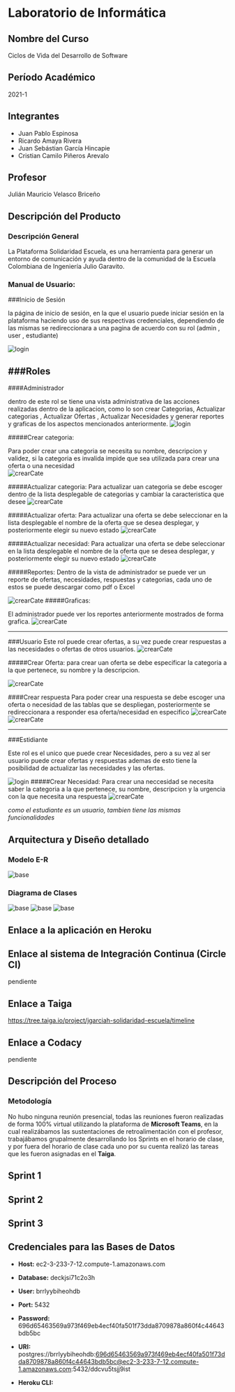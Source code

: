 # Laboratorio de Informática

## Nombre del Curso

Ciclos de Vida del Desarrollo de Software

## Período Académico

2021-1

## Integrantes

- Juan Pablo Espinosa 
- Ricardo Amaya Rivera
- Juan Sebástian García Hincapie
- Cristian Camilo Piñeros Arevalo

## Profesor

Julián Mauricio Velasco Briceño



## Descripción del Producto

### Descripción General

La Plataforma Solidaridad Escuela, es una herramienta para generar un entorno de comunicación y ayuda dentro de la comunidad de la Escuela Colombiana de Ingeniería Julio Garavito.


### Manual de Usuario:


###Inicio de Sesión

la página de inicio de sesión, en la que el usuario puede iniciar sesión en la plataforma haciendo uso de sus respectivas credenciales, dependiendo de las mismas se redireccionara a una pagina de acuerdo con su rol (admin , user , estudiante)

![login](images/login.png)

###Roles
------------------------------------------------------------------------------------
####Administrador

dentro de este rol se tiene una vista administrativa de las acciones realizadas dentro de la aplicacion, como lo son crear Categorias, Actualizar categorias , Actualizar Ofertas , Actualizar Necesidades y generar reportes y graficas de los aspectos mencionados anteriormente.
![login](images/admin.png)


#####Crear categoria: 

Para poder crear una categoria se necesita su nombre, descripcion y validez, si la categoria es invalida impide que sea utilizada para crear una oferta o una necesidad  
![crearCate](images/crearCate.png)

#####Actualizar categoria:
Para actualizar uan categoria se debe escoger dentro de la lista desplegable de categorias y cambiar la caracteristica que desee
![crearCate](images/actualizarCate.png)

#####Actualizar oferta:
Para actualizar una oferta se debe seleccionar en la lista desplegable el nombre de la oferta que se desea desplegar, y posteriormente elegir su nuevo estado
![crearCate](images/actualizarOfer.png)

#####Actualizar necesidad:
Para actualizar una oferta se debe seleccionar en la lista desplegable el nombre de la oferta que se desea desplegar, y posteriormente elegir su nuevo estado
![crearCate](images/actualizarNece.png)

#####Reportes:
Dentro de la vista de administrador se puede ver un reporte de ofertas, necesidades, respuestas y categorias, cada uno de estos se puede descargar como pdf o Excel 

![crearCate](images/reportes.png)
#####Graficas:

El administrador puede ver los reportes anteriormente mostrados de forma grafica. 
![crearCate](images/graficas.png)

------------------------------------------------------------------------------------

###Usuario
Este rol puede crear ofertas, a su vez puede crear respuestas a las necesidades o ofertas de otros usuarios. 
![crearCate](images/user.png)

#####Crear Oferta:
 para crear uan oferta se debe especificar la categoria a la que pertenece, su nombre y la descripcion.

![crearCate](images/crearOfe.png) 

####Crear respuesta
Para poder crear una respuesta se debe escoger una oferta o necesidad de las tablas que se despliegan, posteriormente se redireccionara a responder esa oferta/necesidad en especifico 
![crearCate](images/crearResp.png)
![crearCate](images/crearResp2.png) 

------------------------------------------------------------------------------------
###Estidiante

Este rol es el unico que puede crear Necesidades, pero a su vez al ser usuario puede crear ofertas y respuestas  ademas de esto tiene la posibilidad de actualizar las necesidades y las ofertas. 

![login](images/estudiante.png)
#####Crear Necesidad: 
Para crear una neccesidad se necesita saber la categoria a la que pertenece, su nombre, descripcion y la urgencia con la que necesita una respuesta
![crearCate](images/crearNece.png)

*como el estudiante es un usuario, tambien tiene las mismas funcionalidades* 

## Arquitectura y Diseño detallado

### Modelo E-R

![base](images/base.png) 

### Diagrama de Clases
![base](images/clases1.png)
![base](images/clases2.png)
![base](images/clases3.png)



## Enlace a la aplicación en Heroku



## Enlace al sistema de Integración Continua (Circle CI)
	
pendiente

## Enlace a Taiga

https://tree.taiga.io/project/jgarciah-solidaridad-escuela/timeline
## Enlace a Codacy

pendiente

## Descripción del Proceso


### Metodología
No hubo ninguna reunión presencial, todas las reuniones fueron realizadas de forma 100% virtual utilizando la plataforma de **Microsoft Teams**, en la cual realizábamos las sustentaciones de retroalimentación con el profesor, trabajábamos grupalmente desarrollando los Sprints en el horario de clase, y por fuera del horario de clase cada uno por su cuenta realizó las tareas que les fueron asignadas en el **Taiga**.

## Sprint 1



## Sprint 2





## Sprint 3



## Credenciales para las Bases de Datos

* **Host:** ec2-3-233-7-12.compute-1.amazonaws.com

* **Database:** deckjsi71c2o3h

* **User:** brrlyybiheohdb

* **Port:** 5432

* **Password:** 696d65463569a973f469eb4ecf40fa501f73dda8709878a860f4c44643bdb5bc

* **URI:** postgres://brrlyybiheohdb:696d65463569a973f469eb4ecf40fa501f73dda8709878a860f4c44643bdb5bc@ec2-3-233-7-12.compute-1.amazonaws.com:5432/ddcvu5tsjj9ist

* **Heroku CLI:** 